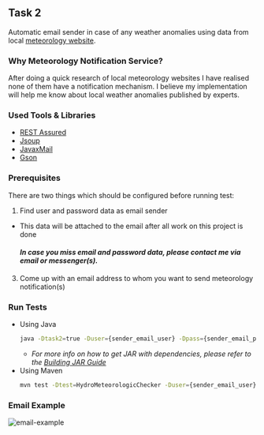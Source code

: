 ## Task 2

Automatic email sender in case of any weather anomalies using data from
local [meteorology website](http://old.meteo.md/newen/avcodhiden.htm).

### Why Meteorology Notification Service?

After doing a quick research of local meteorology websites I have realised none of them have a notification mechanism. I
believe my implementation will help me know about local weather anomalies published by experts.

### Used Tools & Libraries

* [REST Assured](https://rest-assured.io/)
* [Jsoup](https://jsoup.org/)
* [JavaxMail](https://docs.oracle.com/javaee/7/api/javax/mail/package-summary.html)
* [Gson](https://github.com/google/gson)

### Prerequisites

There are two things which should be configured before running test:

1. Find user and password data as email sender

* This data will be attached to the email after all work on this project is done
  #### _In case you miss email and password data, please contact me via email or messenger(s)._

3. Come up with an email address to whom you want to send meteorology notification(s)

### Run Tests

* Using Java
   ```sh
   java -Dtask2=true -Duser={sender_email_user} -Dpass={sender_email_password} -Dto={destination_email} -jar tests-1.0-SNAPSHOT-jar-with-dependencies.jar
   ```
    * _For more info on how to get JAR with dependencies, please refer to
      the [Building JAR Guide](https://github.com/Telimas/AdverityInterviewTask#building-jar)_
* Using Maven
   ```sh
   mvn test -Dtest=HydroMeteorologicChecker -Duser={sender_email_user} -Dpass={sender_email_password} -Dto={destination_email}
   ```

### Email Example

![email-example](https://user-images.githubusercontent.com/32519338/138098070-664619f7-5457-4d0d-a85a-8c4efaf79629.png)